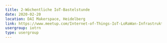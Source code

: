 ```yaml
---
title: 2-Wöchentliche IoT-Bastelstunde
date: 2020-02-20
location: DAI Makerspace, Heidelberg
link: https://www.meetup.com/Internet-of-Things-IoT-LoRaWan-Infrastruktur-4-RheinNeckar/events/cmbzlqybcdbbc/
usergroup: iotrn
type: usergroup
---
```

